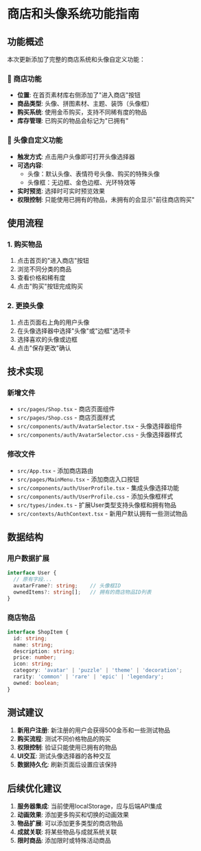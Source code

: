 # 商店和头像系统功能指南

## 功能概述

本次更新添加了完整的商店系统和头像自定义功能：

### 🛒 商店功能
- **位置**: 在首页素材库右侧添加了"进入商店"按钮
- **商品类型**: 头像、拼图素材、主题、装饰（头像框）
- **购买系统**: 使用金币购买，支持不同稀有度的物品
- **库存管理**: 已购买的物品会标记为"已拥有"

### 👤 头像自定义功能
- **触发方式**: 点击用户头像即可打开头像选择器
- **可选内容**: 
  - 头像：默认头像、表情符号头像、购买的特殊头像
  - 头像框：无边框、金色边框、光环特效等
- **实时预览**: 选择时可实时预览效果
- **权限控制**: 只能使用已拥有的物品，未拥有的会显示"前往商店购买"

## 使用流程

### 1. 购买物品
1. 点击首页的"进入商店"按钮
2. 浏览不同分类的商品
3. 查看价格和稀有度
4. 点击"购买"按钮完成购买

### 2. 更换头像
1. 点击页面右上角的用户头像
2. 在头像选择器中选择"头像"或"边框"选项卡
3. 选择喜欢的头像或边框
4. 点击"保存更改"确认

## 技术实现

### 新增文件
- `src/pages/Shop.tsx` - 商店页面组件
- `src/pages/Shop.css` - 商店页面样式
- `src/components/auth/AvatarSelector.tsx` - 头像选择器组件
- `src/components/auth/AvatarSelector.css` - 头像选择器样式

### 修改文件
- `src/App.tsx` - 添加商店路由
- `src/pages/MainMenu.tsx` - 添加商店入口按钮
- `src/components/auth/UserProfile.tsx` - 集成头像选择功能
- `src/components/auth/UserProfile.css` - 添加头像框样式
- `src/types/index.ts` - 扩展User类型支持头像框和拥有物品
- `src/contexts/AuthContext.tsx` - 新用户默认拥有一些测试物品

## 数据结构

### 用户数据扩展
```typescript
interface User {
  // 原有字段...
  avatarFrame?: string;    // 头像框ID
  ownedItems?: string[];   // 拥有的商店物品ID列表
}
```

### 商店物品
```typescript
interface ShopItem {
  id: string;
  name: string;
  description: string;
  price: number;
  icon: string;
  category: 'avatar' | 'puzzle' | 'theme' | 'decoration';
  rarity: 'common' | 'rare' | 'epic' | 'legendary';
  owned: boolean;
}
```

## 测试建议

1. **新用户注册**: 新注册的用户会获得500金币和一些测试物品
2. **购买流程**: 测试不同价格物品的购买
3. **权限控制**: 验证只能使用已拥有的物品
4. **UI交互**: 测试头像选择器的各种交互
5. **数据持久化**: 刷新页面后设置应该保持

## 后续优化建议

1. **服务器集成**: 当前使用localStorage，应与后端API集成
2. **动画效果**: 添加更多购买和切换的动画效果
3. **物品扩展**: 可以添加更多类型的商店物品
4. **成就关联**: 将某些物品与成就系统关联
5. **限时商品**: 添加限时或特殊活动商品
